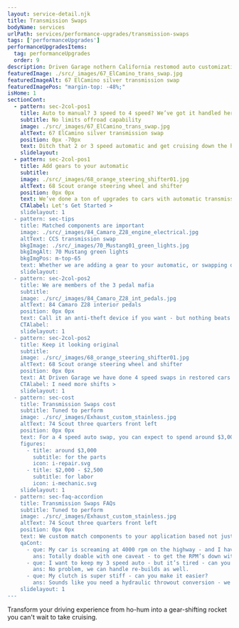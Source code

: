 ```yaml
---
layout: service-detail.njk
title: Transmission Swaps
bodyName: services
urlPath: services/performance-upgrades/transmission-swaps
tags: ['performanceUpgrades']
performanceUpgradesItems:
  tag: performanceUpgrades
  order: 9
description: Driven Garage nothern California restomod auto customization and repair shop
featuredImage: ./src/_images/67_ElCamino_trans_swap.jpg
featuredImageAlt: 67 ElCamino silver transmission swap
featuredImagePos: "margin-top: -48%;"
isHome: 1
sectionCont:
  - pattern: sec-2col-pos1
    title: Auto to manual? 3 speed to 4 speed? We’ve got it handled here
    subtitle: No limits offroad capability
    image: ./src/_images/67_ElCamino_trans_swap.jpg
    altText: 67 ElCamino silver transmission swap
    position: 0px -70px
    text: Ditch that 2 or 3 speed automatic and get cruising down the highway at a comfortable RPM level. Or - if you are looking to swap that auto and put in a manual trans and start rowing some gears, we can do that as well.
    slidelayout:
  - pattern: sec-2col-pos1
    title: Add gears to your automatic
    subtitle: 
    image: ./src/_images/68_orange_steering_shifter01.jpg
    altText: 68 Scout orange steering wheel and shifter
    position: 0px 0px
    text: We’ve done a ton of upgrades to cars with automatic transmissions over the years. Ditch that 2 speed powerglide or 3 speed auto and put in a 4 speed automatic and enjoy lower highway cruise RPMS, firmer shifts and a bit of fuel economy. We can handle it all from the trans to the shifter and driveline with matched components for your car.
    CTAlabel: Let's Get Started >
    slidelayout: 1
  - pattern: sec-tips
    title: Matched components are important
    image: ./src/_images/84_Camaro_Z28_engine_electrical.jpg
    altText: CCS transmission swap
    bkgImage: ./src/_images/70_Mustang01_green_lights.jpg
    bkgImgAlt: 70 Mustang green lights
    bkgImgPos: m-top-65
    text: Whether we are adding a gear to your automatic, or swapping out for a manual trans - we want to make sure you get the right blend of power and drivability. Part of a trans swap is also taking into account the rear gears and tire size and calculating the best torque converter, gear ratios and other things to make everything work well together.
    slidelayout:
  - pattern: sec-2col-pos2
    title: We are members of the 3 pedal mafia
    subtitle: 
    image: ./src/_images/84_Camaro_Z28_int_pedals.jpg
    altText: 84 Camaro Z28 interior pedals
    position: 0px 0px
    text: Call it an anti-theft device if you want - but nothing beats the thrill of controlling your car’s power than a manual trans. We specialize in hydraulic clutches - making your beast shift as easy as a BMW with little pedal input needed. We match the clutch components and driveline to your expected use and performance level and can dial it all in for you.
    CTAlabel: 
    slidelayout: 1
  - pattern: sec-2col-pos2
    title: Keep it looking original
    subtitle: 
    image: ./src/_images/68_orange_steering_shifter01.jpg
    altText: 68 Scout orange steering wheel and shifter
    position: 0px 0px
    text: At Driven Garage we have done 4 speed swaps in restored cars and can keep the original shifter intact by modifying the shift gate and using a linkage that doesn’t require us to ditch the originality of your interior. This allows you to keep the original look but get the advantage of that extra gear.
    CTAlabel: I need more shifts >
    slidelayout: 1
  - pattern: sec-cost
    title: Transmission Swaps cost
    subtitle: Tuned to perform
    image: ./src/_images/Exhaust_custom_stainless.jpg
    altText: 74 Scout three quarters front left
    position: 0px 0px
    text: For a 4 speed auto swap, you can expect to spend around $3,000 for parts, and $2,000 - $2,500 in labor. Manual swaps will require 20-25%+ more for parts and labor than an auto.
    figures:
      - title: around $3,000
        subtitle: for the parts
        icon: i-repair.svg
      - title: $2,000 - $2,500
        subtitle: for labor
        icon: i-mechanic.svg
    slidelayout: 1
  - pattern: sec-faq-accordion
    title: Transmission Swaps FAQs
    subtitle: Tuned to perform
    image: ./src/_images/Exhaust_custom_stainless.jpg
    altText: 74 Scout three quarters front left
    position: 0px 0px
    text: We custom match components to your application based not just on brand name - but your goals for performance and reliability. We don’t cheap out on plumbing and fittings - because who likes to watch their car burn to the ground? We spec in-tank fuel pumps with a return system every time, and have seen the failures not doing this causes. Is it harder or more expensive to do it right? Yes…. But our experience tells us to do it right and pay now, or re-do it later and pay again.
    qaCont:
      - que: My car is screaming at 4000 rpm on the highway - and I have a 3 speed auto. Do I need a 4 speed or can I just change my gear ratio?
        ans: Totally doable with one caveat - to get the RPM’s down with gears alone - off the line performance may suffer.
      - que: I want to keep my 3 speed auto - but it’s tired - can you re-build mine?
        ans: No problem, we can handle re-builds as well.
      - que: My clutch is super stiff - can you make it easier?
        ans: Sounds like you need a hydraulic throwout conversion - we can do this on almost any car and make your clutch work like a late model car.
    slidelayout: 1
---
```


Transform your driving experience from ho-hum into a gear-shifting rocket you can't wait to take cruising.